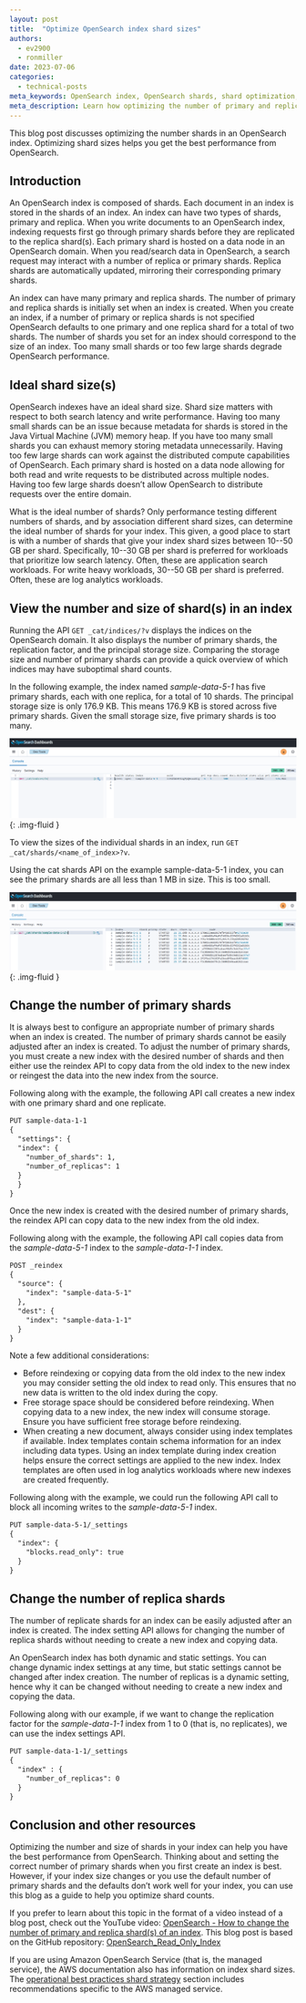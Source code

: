 ```yaml
---
layout: post
title:  "Optimize OpenSearch index shard sizes"
authors:
  - ev2900
  - ronmiller
date: 2023-07-06
categories:
  - technical-posts
meta_keywords: OpenSearch index, OpenSearch shards, shard optimization, optimize shard sizes OpenSearch
meta_description: Learn how optimizing the number of primary and replica shards in your OpenSearch index can help you improve search latency and write performance.
---
```


This blog post discusses optimizing the number shards in an OpenSearch index. Optimizing shard sizes helps you get the best performance from OpenSearch.

## Introduction
An OpenSearch index is composed of shards. Each document in an index is stored in the shards of an index. An index can have two types of shards, primary and replica. When you write documents to an OpenSearch index, indexing requests first go through primary shards before they are replicated to the replica shard(s). Each primary shard is hosted on a data node in an OpenSearch domain. When you read/search data in OpenSearch, a search request may interact with a number of replica or primary shards. Replica shards are automatically updated, mirroring their corresponding primary shards.

An index can have many primary and replica shards. The number of primary and replica shards is initially set when an index is created. When you create an index, if a number of primary or replica shards is not specified OpenSearch defaults to one primary and one replica shard for a total of two shards. The number of shards you set for an index should correspond to the size of an index. Too many small shards or too few large shards degrade OpenSearch performance.

## Ideal shard size(s)
OpenSearch indexes have an ideal shard size. Shard size matters with respect to both search latency and write performance. Having too many small shards can be an issue because metadata for shards is stored in the Java Virtual Machine (JVM) memory heap. If you have too many small shards you can exhaust memory storing metadata unnecessarily. Having too few large shards can work against the distributed compute capabilities of OpenSearch. Each primary shard is hosted on a data node allowing for both read and write requests to be distributed across multiple nodes. Having too few large shards doesn’t allow OpenSearch to distribute requests over the entire domain.

What is the ideal number of shards? Only performance testing different numbers of shards, and by association different shard sizes, can determine the ideal number of shards for your index. This given, a good place to start is with a number of shards that give your index shard sizes between 10--50 GB per shard. Specifically, 10--30 GB per shard is preferred for workloads that prioritize low search latency. Often, these are application search workloads. For write heavy workloads, 30--50 GB per shard is preferred. Often, these are log analytics workloads.

## View the number and size of shard(s) in an index
Running the API ```GET _cat/indices/?v``` displays the indices on the OpenSearch domain. It also displays the number of primary shards, the replication factor, and the principal storage size. Comparing the storage size and number of primary shards can provide a quick overview of which indices may have suboptimal shard counts.

In the following example, the index named *sample-data-5-1* has five primary shards, each with one replica, for a total of 10 shards. The principal storage size is only 176.9 KB. This means 176.9 KB is stored across five primary shards. Given the small storage size, five primary shards is too many. 

<img src="/assets/media/blog-images/2023-07-06-optimize-index-shard-size/cat_indicies.png" alt="cat/indicies"/>{: .img-fluid }

To view the sizes of the individual shards in an index, run ```GET _cat/shards/<name_of_index>?v```.

Using the cat shards API on the example sample-data-5-1 index, you can see the primary shards are all less than 1 MB in size. This is too small.

<img src="/assets/media/blog-images/2023-07-06-optimize-index-shard-size/cat_shards.png" alt="cat/indicies"/>{: .img-fluid }

## Change the number of primary shards
It is always best to configure an appropriate number of primary shards when an index is created. The number of primary shards cannot be easily adjusted after an index is created. To adjust the number of primary shards, you must create a new index with the desired number of shards and then either use the reindex API to copy data from the old index to the new index or reingest the data into the new index from the source.

Following along with the example, the following API call creates a new index with one primary shard and one replicate.

```
PUT sample-data-1-1
{
  "settings": {
  "index": {
    "number_of_shards": 1,
    "number_of_replicas": 1
  }
  }
}
```

Once the new index is created with the desired number of primary shards, the reindex API can copy data to the new index from the old index.

Following along with the example, the following API call copies data from the *sample-data-5-1* index to the *sample-data-1-1* index.

```
POST _reindex
{
  "source": {
    "index": "sample-data-5-1"
  },
  "dest": {
    "index": "sample-data-1-1"
  }
}
```

Note a few additional considerations:
* Before reindexing or copying data from the old index to the new index you may consider setting the old index to read only. This ensures that no new data is written to the old index during the copy.
* Free storage space should be considered before reindexing. When copying data to a new index, the new index will consume storage. Ensure you have sufficient free storage before reindexing.
* When creating a new document, always consider using index templates if available. Index templates contain schema information for an index including data types. Using an index template during index creation helps ensure the correct settings are applied to the new index. Index templates are often used in log analytics workloads where new indexes are created frequently.

Following along with the example, we could run the following API call to block all incoming writes to the *sample-data-5-1* index.

```
PUT sample-data-5-1/_settings
{
  "index": {
    "blocks.read_only": true
  }
}
```

## Change the number of replica shards
The number of replicate shards for an index can be easily adjusted after an index is created. The index setting API allows for changing the number of replica shards without needing to create a new index and copying data.

An OpenSearch index has both dynamic and static settings. You can change dynamic index settings at any time, but static settings cannot be changed after index creation. The number of replicas is a dynamic setting, hence why it can be changed without needing to create a new index and copying the data.

Following along with our example, if we want to change the replication factor for the *sample-data-1-1* index from 1 to 0 (that is, no replicates), we can use the index settings API.

```
PUT sample-data-1-1/_settings
{
  "index" : {
    "number_of_replicas": 0
  }
}
```

## Conclusion and other resources
Optimizing the number and size of shards in your index can help you have the best performance from OpenSearch. Thinking about and setting the correct number of primary shards when you first create an index is best. However, if your index size changes or you use the default number of primary shards and the defaults don’t work well for your index, you can use this blog as a guide to help you optimize shard counts.

If you prefer to learn about this topic in the format of a video instead of a blog post, check out the YouTube video: [OpenSearch - How to change the number of primary and replica shard(s) of an index](https://www.youtube.com/watch?v=xadv93LlbY4). This blog post is based on the GitHub repository: [OpenSearch_Read_Only_Index](https://github.com/ev2900/OpenSearch_Read_Only_Index)

If you are using Amazon OpenSearch Service (that is, the managed service), the AWS documentation also has information on index shard sizes. The [operational best practices shard strategy](https://docs.aws.amazon.com/opensearch-service/latest/developerguide/bp.html#bp-sharding-strategy) section includes recommendations specific to the AWS managed service.